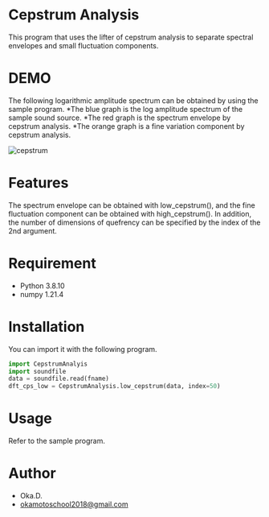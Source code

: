 # Cepstrum Analysis

This program that uses the lifter of cepstrum analysis to separate spectral envelopes and small fluctuation components.
 
# DEMO
 
The following logarithmic amplitude spectrum can be obtained by using the sample program.
*The blue graph is the log amplitude spectrum of the sample sound source.
*The red graph is the spectrum envelope by cepstrum analysis.
*The orange graph is a fine variation component by cepstrum analysis.

![cepstrum](https://user-images.githubusercontent.com/49944765/171987716-2370761f-95c4-4172-afc4-ec6f651d79f8.png)

# Features
 
The spectrum envelope can be obtained with low_cepstrum(), and the fine fluctuation component can be obtained with high_cepstrum(). In addition, the number of dimensions of quefrency can be specified by the index of the 2nd argument.
 
# Requirement
 
* Python 3.8.10
* numpy 1.21.4
 
# Installation

You can import it with the following program.

```python
import CepstrumAnalyis
import soundfile
data = soundfile.read(fname)
dft_cps_low = CepstrumAnalysis.low_cepstrum(data, index=50)
```
 
# Usage
 
Refer to the sample program.
 
# Author
* Oka.D.
* okamotoschool2018@gmail.com
